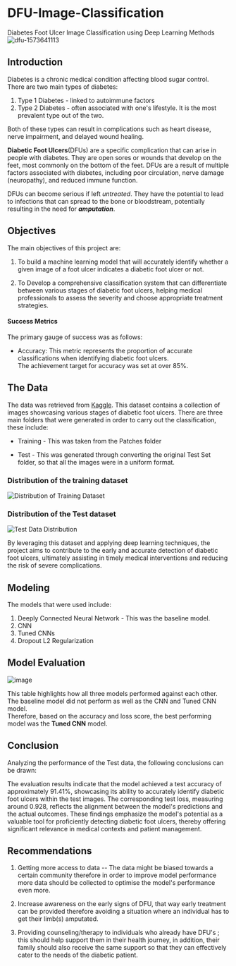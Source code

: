 # DFU-Image-Classification
Diabetes Foot Ulcer Image Classification using Deep Learning Methods
![dfu-1573641113](https://github.com/stellacherotich/DFU-Image-Classification/assets/114439636/47d31fbf-40d3-49b6-8bac-2147c879349f)
## Introduction
Diabetes is a chronic medical condition affecting blood sugar control.<br>There are two main types of diabetes:
  1. Type 1 Diabetes - linked to autoimmune factors
  2. Type 2 Diabetes - often associated with one's lifestyle. It is the most prevalent type out of the two.

Both of these types can result in complications such as heart disease, nerve impairment, and delayed wound healing.

**Diabetic Foot Ulcers**(DFUs) are a specific complication that can arise in people with diabetes. They are open sores or wounds that develop on the feet, most commonly on the bottom of the feet. DFUs are a result of multiple factors associated with diabetes, including poor circulation, nerve damage (neuropathy), and reduced immune function.

DFUs can become serious if left *untreated*. They have the potential to lead to infections that can spread to the bone or bloodstream, potentially resulting in the need for <i>**amputation**</i>.

## Objectives
The main objectives of this project are:


1. To build a machine learning model that will accurately identify whether a given image of a foot ulcer indicates a diabetic foot ulcer or not.

2. To Develop a comprehensive classification system that can differentiate between various stages of diabetic foot ulcers, helping medical professionals to assess the severity and choose appropriate treatment strategies.

#### **Success Metrics**
The primary gauge of success was as follows:
- Accuracy: This metric represents the proportion of accurate classifications when identifying diabetic foot ulcers.
<br>The achievement target for accuracy was set at over 85%.

## The Data
The data was retrieved from [Kaggle](https://www.kaggle.com/datasets/laithjj/diabetic-foot-ulcer-dfu). This dataset contains a collection of images showcasing various stages of diabetic foot ulcers.
There are three main folders that were generated in order to carry out the classification, these include:

- Training - This was taken from the Patches folder

- Test - This was generated through converting the original Test Set folder, so that all the images were in a uniform format.

### Distribution of the training dataset
![Distribution of Training Dataset](https://github.com/stellacherotich/DFU-Image-Classification/assets/114439636/1c8bb40a-0eb9-458f-b18f-53952b9c9d62)

### Distribution of the Test dataset
![Test Data Distribution](https://github.com/stellacherotich/DFU-Image-Classification/assets/114439636/a6d65ba8-ae52-4ea6-a2c4-9e6b732c7ccb)

By leveraging this dataset and applying deep learning techniques, the project aims to contribute to the early and accurate detection of diabetic foot ulcers, ultimately assisting in timely medical interventions and reducing the risk of severe complications.

## Modeling
The models that were used include:
1. Deeply Connected Neural Network - This was the baseline model.
2. CNN
3. Tuned CNNs
4. Dropout L2 Regularization
   
## Model Evaluation

![image](https://github.com/stellacherotich/DFU-Image-Classification/assets/114439636/c50d11a6-e151-4d6d-bac3-b7842d021a67)


This table highlights how all three models performed against each other. The baseline model did not perform as well as the CNN and Tuned CNN model. <br>
Therefore, based on the accuracy and loss score, the best performing model was the **Tuned CNN** model.

## Conclusion
Analyzing the performance of the Test data, the following conclusions can be drawn:

The evaluation results indicate that the model achieved a test accuracy of approximately 91.41%, showcasing its ability to accurately identify diabetic foot ulcers within the test images. The corresponding test loss, measuring around 0.928, reflects the alignment between the model's predictions and the actual outcomes. These findings emphasize the model's potential as a valuable tool for proficiently detecting diabetic foot ulcers, thereby offering significant relevance in medical contexts and patient management.

## Recommendations
1. Getting more access to data -- The data might be biased towards a certain community therefore in order to improve model performance more data should be collected to optimise the model's performance even more.

2. Increase awareness on the early signs of DFU, that way early treatment can be provided therefore avoiding a situation where an individual has to get their limb(s) amputated.

3. Providing counseling/therapy to individuals who already have DFU's ; this should help support them in their health journey, in addition, their family should also receive the same support so that they can effectively cater to the needs of the diabetic patient.
